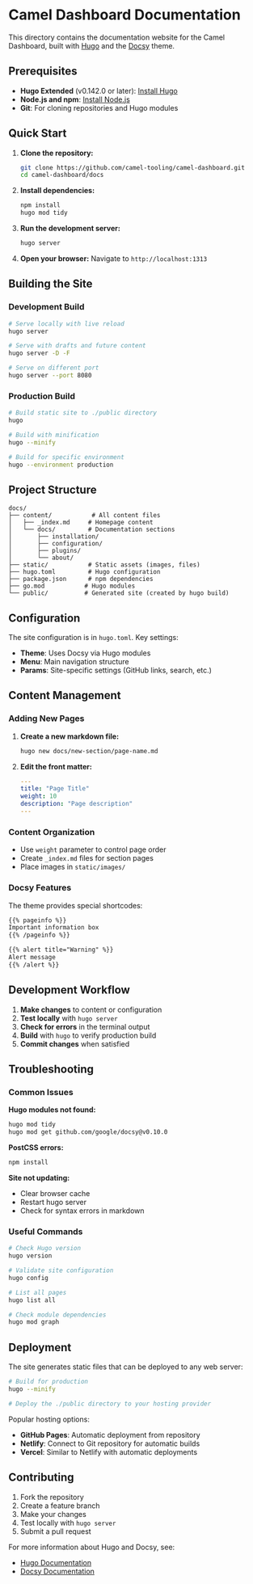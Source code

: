 # Camel Dashboard Documentation

This directory contains the documentation website for the Camel Dashboard, built with [Hugo](https://gohugo.io/) and the [Docsy](https://www.docsy.dev/) theme.

## Prerequisites

- **Hugo Extended** (v0.142.0 or later): [Install Hugo](https://gohugo.io/installation/)
- **Node.js and npm**: [Install Node.js](https://nodejs.org/)
- **Git**: For cloning repositories and Hugo modules

## Quick Start

1. **Clone the repository:**
   ```bash
   git clone https://github.com/camel-tooling/camel-dashboard.git
   cd camel-dashboard/docs
   ```

2. **Install dependencies:**
   ```bash
   npm install
   hugo mod tidy
   ```

3. **Run the development server:**
   ```bash
   hugo server
   ```

4. **Open your browser:**
   Navigate to `http://localhost:1313`

## Building the Site

### Development Build
```bash
# Serve locally with live reload
hugo server

# Serve with drafts and future content
hugo server -D -F

# Serve on different port
hugo server --port 8080
```

### Production Build
```bash
# Build static site to ./public directory
hugo

# Build with minification
hugo --minify

# Build for specific environment
hugo --environment production
```

## Project Structure

```
docs/
├── content/           # All content files
│   ├── _index.md     # Homepage content
│   └── docs/         # Documentation sections
│       ├── installation/
│       ├── configuration/
│       ├── plugins/
│       └── about/
├── static/           # Static assets (images, files)
├── hugo.toml         # Hugo configuration
├── package.json      # npm dependencies
├── go.mod           # Hugo modules
└── public/          # Generated site (created by hugo build)
```

## Configuration

The site configuration is in `hugo.toml`. Key settings:

- **Theme**: Uses Docsy via Hugo modules
- **Menu**: Main navigation structure
- **Params**: Site-specific settings (GitHub links, search, etc.)

## Content Management

### Adding New Pages

1. **Create a new markdown file:**
   ```bash
   hugo new docs/new-section/page-name.md
   ```

2. **Edit the front matter:**
   ```yaml
   ---
   title: "Page Title"
   weight: 10
   description: "Page description"
   ---
   ```

### Content Organization

- Use `weight` parameter to control page order
- Create `_index.md` files for section pages
- Place images in `static/images/`

### Docsy Features

The theme provides special shortcodes:

```markdown
{{% pageinfo %}}
Important information box
{{% /pageinfo %}}

{{% alert title="Warning" %}}
Alert message
{{% /alert %}}
```

## Development Workflow

1. **Make changes** to content or configuration
2. **Test locally** with `hugo server`
3. **Check for errors** in the terminal output
4. **Build** with `hugo` to verify production build
5. **Commit changes** when satisfied

## Troubleshooting

### Common Issues

**Hugo modules not found:**
```bash
hugo mod tidy
hugo mod get github.com/google/docsy@v0.10.0
```

**PostCSS errors:**
```bash
npm install
```

**Site not updating:**
- Clear browser cache
- Restart hugo server
- Check for syntax errors in markdown

### Useful Commands

```bash
# Check Hugo version
hugo version

# Validate site configuration
hugo config

# List all pages
hugo list all

# Check module dependencies
hugo mod graph
```

## Deployment

The site generates static files that can be deployed to any web server:

```bash
# Build for production
hugo --minify

# Deploy the ./public directory to your hosting provider
```

Popular hosting options:
- **GitHub Pages**: Automatic deployment from repository
- **Netlify**: Connect to Git repository for automatic builds
- **Vercel**: Similar to Netlify with automatic deployments

## Contributing

1. Fork the repository
2. Create a feature branch
3. Make your changes
4. Test locally with `hugo server`
5. Submit a pull request

For more information about Hugo and Docsy, see:
- [Hugo Documentation](https://gohugo.io/documentation/)
- [Docsy Documentation](https://www.docsy.dev/docs/)